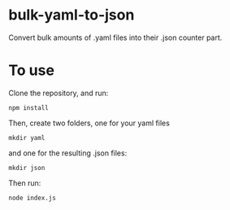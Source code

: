 # bulk-yaml-to-json
Convert bulk amounts of .yaml files into their .json counter part.

# To use
Clone the repository, and run:

`npm install`

Then, create two folders, one for your yaml files

`mkdir yaml`

and one for the resulting .json files:

`mkdir json`

Then run:

`node index.js`
